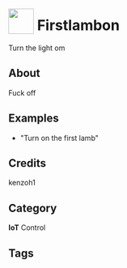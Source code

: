 # <img src="https://raw.githack.com/FortAwesome/Font-Awesome/master/svgs/solid/ad.svg" card_color="#22A7F0" width="50" height="50" style="vertical-align:bottom"/> Firstlambon
Turn the light om

## About
Fuck off

## Examples
* "Turn on the first lamb"

## Credits
kenzoh1

## Category
**IoT**
Control

## Tags


